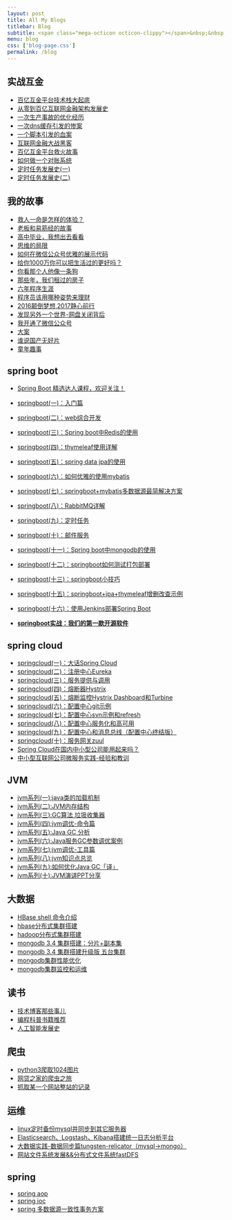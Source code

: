 ```yaml
---
layout: post
title: All My Blogs
titlebar: Blog
subtitle: <span class="mega-octicon octicon-clippy"></span>&nbsp;&nbsp; Take notes about everything new
menu: blog
css: ['blog-page.css']
permalink: /blog
---
```



## 实战互金

- [百亿互金平台技术栈大起底](http://www.javaai.club/arch/2017/06/30/technology-stack.html)
- [从零到百亿互联网金融架构发展史](http://www.javaai.club/%E6%9E%B6%E6%9E%84/2017/01/10/%E4%BB%8E%E9%9B%B6%E5%88%B0%E7%99%BE%E4%BA%BF%E4%BA%92%E8%81%94%E7%BD%91%E9%87%91%E8%9E%8D%E6%9E%B6%E6%9E%84%E5%8F%91%E5%B1%95%E5%8F%B2.html)
- [一次生产事故的优化经历](http://www.javaai.club/%E4%BC%98%E5%8C%96/2017/02/06/%E4%B8%80%E6%AC%A1%E7%94%9F%E4%BA%A7%E4%BA%8B%E6%95%85%E7%9A%84%E4%BC%98%E5%8C%96%E7%BB%8F%E5%8E%86.html)  
- [一次dns缓存引发的惨案](http://www.javaai.club/%E4%BC%98%E5%8C%96/2017/02/09/%E4%B8%80%E6%AC%A1dns%E7%BC%93%E5%AD%98%E5%BC%95%E5%8F%91%E7%9A%84%E6%83%A8%E6%A1%88.html)  
- [一个脚本引发的血案](http://www.javaai.club/%E4%BC%98%E5%8C%96/2017/02/12/%E4%B8%80%E4%B8%AA%E8%84%9A%E6%9C%AC%E5%BC%95%E5%8F%91%E7%9A%84%E8%A1%80%E6%A1%88.html)  
- [互联网金融大战黑客](http://www.javaai.club/%E4%BC%98%E5%8C%96/2017/02/15/%E4%BA%92%E8%81%94%E7%BD%91%E9%87%91%E8%9E%8D%E5%A4%A7%E6%88%98%E9%BB%91%E5%AE%A2.html)  
- [百亿互金平台救火故事](http://www.javaai.club/%E4%BC%98%E5%8C%96/2017/02/16/%E7%99%BE%E4%BA%BF%E4%BA%92%E9%87%91%E5%B9%B3%E5%8F%B0%E6%95%91%E7%81%AB%E6%95%85%E4%BA%8B.html)  
- [如何做一个对账系统](http://www.javaai.club/pay/2017/06/13/reconciliation-system.html)  
- [定时任务发展史(一)](http://www.javaai.club/java/2017/06/28/timer-task-develop-1.html)  
- [定时任务发展史(二)](http://www.javaai.club/java/2017/06/29/timer-task-develop-2.html)  

## 我的故事

- [救人一命是怎样的体验？](http://www.javaai.club/life/2017/06/25/save-a-life.html)  
- [老板和易筋经的故事](http://www.javaai.club/blog/2017/09/17/boss-anxious.html)  
- [高中毕业，我想出去看看](http://www.javaai.club/life/2017/07/03/pingjing-life.html)  
- [思维的局限](http://www.javaai.club/life/2017/05/19/Limitations-of-thinking.html)
- [如何在微信公众号优雅的展示代码](http://www.javaai.club/other/2017/05/15/wechat-markdown.html)
- [给你1000万你可以把生活过的更好吗？](http://www.javaai.club/life/2017/05/05/1000-and-life.html)
- [你看那个人他像一条狗](http://www.javaai.club/career/2017/03/26/programmer-confused.html)
- [那些年，我们租过的房子](http://www.javaai.club/life/2017/04/21/house-rented.html)
- [六年程序生涯](http://www.javaai.club/%E5%85%AD%E5%B9%B4/2016/11/20/%E5%85%AD%E5%B9%B4%E7%A8%8B%E5%BA%8F%E7%94%9F%E6%B6%AF.html)
- [程序员该用哪种姿势来理财](http://www.javaai.club/%E7%94%9F%E6%B4%BB/2016/05/08/%E7%A8%8B%E5%BA%8F%E5%91%98%E8%AF%A5%E7%94%A8%E5%93%AA%E7%A7%8D%E5%A7%BF%E5%8A%BF%E6%9D%A5%E7%90%86%E8%B4%A2.html)
- [2016颠倒梦想,2017静心前行](http://www.javaai.club/%E7%94%9F%E6%B4%BB/2017/01/01/2016%E9%A2%A0%E5%80%92%E6%A2%A6%E6%83%B3,2017%E9%9D%99%E5%BF%83%E5%89%8D%E8%A1%8C.html)
- [发现另外一个世界-网盘关闭背后](http://www.javaai.club/%E7%94%9F%E6%B4%BB/2017/01/18/%E5%8F%91%E7%8E%B0%E5%8F%A6%E5%A4%96%E4%B8%80%E4%B8%AA%E4%B8%96%E7%95%8C.html)
- [我开通了微信公众号](http://www.javaai.club/life/2017/04/26/open-wechat.html)
- [大案](http://www.javaai.club/life/2017/07/06/big-case.html)  
- [谁说国产无好片](http://www.javaai.club/movie/2017/08/06/china-good-movie.html)  
- [童年趣事](http://www.javaai.club/life/2017/07/29/childhood-fun.html)  


## spring boot 

- [Spring Boot 精选达人课程，欢迎关注！](http://gitbook.cn/gitchat/column/59f5daa149cd4330613605ba)  
- [springboot(一)：入门篇](http://www.javaai.club/springboot/2016/01/06/springboot(%E4%B8%80)-%E5%85%A5%E9%97%A8%E7%AF%87.html)
- [springboot(二)：web综合开发](http://www.javaai.club/springboot/2016/02/03/springboot(%E4%BA%8C)-web%E7%BB%BC%E5%90%88%E5%BC%80%E5%8F%91.html)
- [springboot(三)：Spring boot中Redis的使用](http://www.javaai.club/springboot/2016/03/06/springboot(%E4%B8%89)-Spring-Boot%E4%B8%ADRedis%E7%9A%84%E4%BD%BF%E7%94%A8.html)
- [springboot(四)：thymeleaf使用详解](http://www.javaai.club/springboot/2016/05/01/springboot(%E5%9B%9B)-thymeleaf%E4%BD%BF%E7%94%A8%E8%AF%A6%E8%A7%A3.html)
- [springboot(五)：spring data jpa的使用](http://www.javaai.club/springboot/2016/08/20/springboot(%E4%BA%94)-spring-data-jpa%E7%9A%84%E4%BD%BF%E7%94%A8.html)
- [springboot(六)：如何优雅的使用mybatis](http://www.javaai.club/springboot/2016/11/06/springboot(%E5%85%AD)-%E5%A6%82%E4%BD%95%E4%BC%98%E9%9B%85%E7%9A%84%E4%BD%BF%E7%94%A8mybatis.html)
- [springboot(七)：springboot+mybatis多数据源最简解决方案](http://www.javaai.club/springboot/2016/11/25/springboot(%E4%B8%83)-springboot+mybatis%E5%A4%9A%E6%95%B0%E6%8D%AE%E6%BA%90%E6%9C%80%E7%AE%80%E8%A7%A3%E5%86%B3%E6%96%B9%E6%A1%88.html)
- [springboot(八)：RabbitMQ详解](http://www.javaai.club/springboot/2016/11/30/springboot(%E5%85%AB)-RabbitMQ%E8%AF%A6%E8%A7%A3.html)
- [springboot(九)：定时任务](http://www.javaai.club/springboot/2016/12/02/springboot(%E4%B9%9D)-%E5%AE%9A%E6%97%B6%E4%BB%BB%E5%8A%A1.html)
- [springboot(十)：邮件服务](http://www.javaai.club/springboot/2017/05/06/springboot-mail.html)
- [springboot(十一)：Spring boot中mongodb的使用](http://www.javaai.club/springboot/2017/05/08/springboot-mongodb.html)
- [springboot(十二)：springboot如何测试打包部署](http://www.javaai.club/springboot/2017/05/09/springboot-deploy.html)
- [springboot(十三)：springboot小技巧](http://www.javaai.club/springboot/2017/06/22/springboot-tips.html)
- [springboot(十五)：springboot+jpa+thymeleaf增删改查示例](http://www.javaai.club/springboot/2017/09/23/spring-boot-jpa-thymeleaf-curd.html)  
- [springboot(十六)：使用Jenkins部署Spring Boot](http://www.javaai.club/springboot/2017/11/11/springboot-jenkins.html)

- **[springboot实战：我们的第一款开源软件](http://www.javaai.club/springboot/2016/09/26/springboot%E5%AE%9E%E6%88%98-%E6%88%91%E4%BB%AC%E7%9A%84%E7%AC%AC%E4%B8%80%E6%AC%BE%E5%BC%80%E6%BA%90%E8%BD%AF%E4%BB%B6.html)**

## spring cloud 

- [springcloud(一)：大话Spring Cloud](http://www.javaai.club/springcloud/2017/05/01/simple-springcloud.html)
- [springcloud(二)：注册中心Eureka](http://www.javaai.club/springcloud/2017/05/10/springcloud-eureka.html)
- [springcloud(三)：服务提供与调用](http://www.javaai.club/springcloud/2017/05/12/eureka-provider-constomer.html)
- [springcloud(四)：熔断器Hystrix](http://www.javaai.club/springcloud/2017/05/16/springcloud-hystrix.html)
- [springcloud(五)：熔断监控Hystrix Dashboard和Turbine](http://www.javaai.club/springcloud/2017/05/18/hystrix-dashboard-turbine.html)
- [springcloud(六)：配置中心git示例](http://www.javaai.club/springcloud/2017/05/22/springcloud-config-git.html)
- [springcloud(七)：配置中心svn示例和refresh](http://www.javaai.club/springcloud/2017/05/23/springcloud-config-svn-refresh.html)
- [springcloud(八)：配置中心服务化和高可用](http://www.javaai.club/springcloud/2017/05/25/springcloud-config-eureka.html)
- [springcloud(九)：配置中心和消息总线（配置中心终结版）](http://www.javaai.club/springcloud/2017/05/26/springcloud-config-eureka-bus.html)
- [springcloud(十)：服务网关zuul](http://www.javaai.club/springcloud/2017/06/01/gateway-service-zuul.html)  
- [Spring Cloud在国内中小型公司能用起来吗？](http://www.javaai.club/springcloud/2017/09/11/can-use-springcloud.html)   
- [中小型互联网公司微服务实践-经验和教训](http://www.javaai.club/springcloud/2017/10/19/micro-service-practice.html)


## JVM

- [jvm系列(一):java类的加载机制](http://www.javaai.club/jvm/2017/08/19/class-loading-principle.html)
- [jvm系列(二):JVM内存结构](http://www.javaai.club/jvm/2017/08/25/jvm-memory-structure.html)
- [jvm系列(三):GC算法 垃圾收集器](http://www.javaai.club/jvm/2017/08/29/GC-garbage-collection.html)
- [jvm系列(四):jvm调优-命令篇](http://www.javaai.club/jvm/2017/09/03/jvm-command.html)
- [jvm系列(五):Java GC 分析](http://www.javaai.club/jvm/2017/09/18/GC-Analysis.html)
- [jvm系列(六):Java服务GC参数调优案例](http://www.javaai.club/jvm/2017/09/19/GC-tuning.html)
- [jvm系列(七):jvm调优-工具篇](http://www.javaai.club/java/2017/02/22/jvm-tool.html)
- [jvm系列(八):jvm知识点总览](http://www.javaai.club/java/2017/03/01/jvm-overview.html)
- [jvm系列(九):如何优化Java GC「译」](http://www.javaai.club/jvm/2017/09/21/How-to-optimize-Java-GC.html)
- [jvm系列(十):JVM演讲PPT分享](http://www.javaai.club/jvm/2017/09/30/jvm-ppt.html)



## 大数据

- [HBase shell 命令介绍](http://www.javaai.club/hbase/2017/07/28/hbase-shell.html)  
- [hbase分布式集群搭建](http://www.javaai.club/hbase/2017/07/25/hbase-cluster-setup.html)  
- [hadoop分布式集群搭建](http://www.javaai.club/hadoop/2017/07/24/hadoop-cluster-setup.html) 
- [mongodb 3.4 集群搭建：分片+副本集](http://www.javaai.club/mongodb/2017/08/05/mongodb-cluster-setup.html)  
- [mongodb 3.4 集群搭建升级版 五台集群](http://www.javaai.club/mongodb/2017/08/16/install-mongodb-cluster.html)  
- [mongodb集群性能优化](http://www.javaai.club/mongodb/2017/09/01/mongodb-performance-optimization.html)  
- [mongodb集群监控和运维](http://www.javaai.club/mongodb/2017/09/06/mongodb-operation.html) 


## 读书

- [技术博客那些事儿](http://www.javaai.club/tech/2017/07/16/operating-technology-blog.html)  
- [编程科普书籍推荐](http://www.javaai.club/book/2017/06/06/book-list.html)
- [人工智能发展史](http://www.javaai.club/book/2017/06/10/intelligent-age.html)


## 爬虫

- [python3爬取1024图片](http://www.javaai.club/python/2016/10/30/python3%E7%88%AC%E5%8F%961024%E5%9B%BE%E7%89%87.html)
- [网贷之家的爬虫之旅](http://www.cnblogs.com/ityouknow/p/4423998.html)
- [抓取某一个网站整站的记录](http://www.cnblogs.com/ityouknow/p/5446199.html)


## 运维

- [linux定时备份mysql并同步到其它服务器](http://www.javaai.club/mysql/2016/09/09/linux%E5%AE%9A%E6%97%B6%E5%A4%87%E4%BB%BDmysql%E5%B9%B6%E5%90%8C%E6%AD%A5%E5%88%B0%E5%85%B6%E5%AE%83%E6%9C%8D%E5%8A%A1%E5%99%A8.html)
- [Elasticsearch、Logstash、Kibana搭建统一日志分析平台](http://www.cnblogs.com/ityouknow/p/4933103.html)
- [大数据实践-数据同步篇tungsten-relicator（mysql-&gt;mongo）](http://www.cnblogs.com/ityouknow/p/4918164.html)
- [网站文件系统发展&&分布式文件系统fastDFS](http://www.cnblogs.com/ityouknow/p/5344857.html)


## spring 

- [spring aop](http://www.cnblogs.com/ityouknow/p/5329550.html)
- [spring ioc](http://www.cnblogs.com/ityouknow/p/5311360.html)
- [spring 多数据源一致性事务方案](http://www.cnblogs.com/ityouknow/p/4977136.html)

